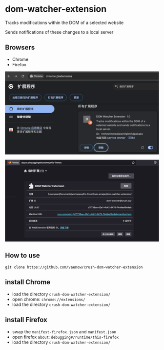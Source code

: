 # dom-watcher-extension

Tracks modifications within the DOM of a selected website

Sends notifications of these changes to a local server


## Browsers
- Chrome
- Firefox 

![screenshots01.png](statics%2Fscreenshots01.png)

![screenshots02.png](statics%2Fscreenshots02.png)

## How to use

```shell
git clone https://github.com/vaenow/crush-dom-watcher-extension 
```


## install Chrome
- load the directory `crush-dom-watcher-extension/`
- open chrome: `chrome://extensions/`
- load the directory `crush-dom-watcher-extension/`

## install Firefox
- swap the `manifest-firefox.json` and `manifest.json`
- open firefox `about:debugging#/runtime/this-firefox`
- load the directory `crush-dom-watcher-extension/`


